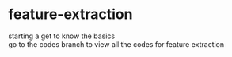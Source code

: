 # feature-extraction
starting a get to know the basics  
go to the codes branch to view all the codes for feature extraction  

